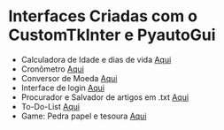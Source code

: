 # Interfaces Criadas com o CustomTkInter e PyautoGui

- Calculadora de Idade e dias de vida [Aqui](https://github.com/1caue/TKInterCustom/tree/main/Calc_Idade)
- Cronômetro [Aqui](https://github.com/1caue/TKInterCustom/tree/main/Cron)
- Conversor de Moeda [Aqui](https://github.com/1caue/TKInterCustom/tree/main/Conv)
- Interface de login [Aqui](https://github.com/1caue/TKInterCustom/tree/main/LoginInterface)
- Procurador e Salvador de artigos em .txt [Aqui](https://github.com/1caue/TKInterCustom/tree/main/Search)
- To-Do-List [Aqui](https://github.com/1caue/TKInterCustom/tree/main/ToDoList)
- Game: Pedra papel e tesoura [Aqui](https://github.com/1caue/TKInterCustom/tree/main/RockPaperScissors) 
